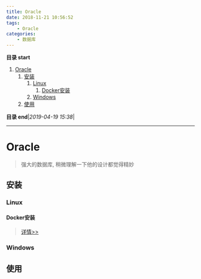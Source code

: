 ```yaml
---
title: Oracle
date: 2018-11-21 10:56:52
tags: 
    - Oracle
categories: 
    - 数据库
---
```


**目录 start**
 
1. [Oracle](#oracle)
    1. [安装](#安装)
        1. [Linux](#linux)
            1. [Docker安装](#docker安装)
        1. [Windows](#windows)
    1. [使用](#使用)

**目录 end**|_2019-04-19 15:38_|
****************************************
# Oracle
> 强大的数据库, 稍微理解一下他的设计都觉得精妙

## 安装
### Linux

#### Docker安装
> [详情>>](/Linux/Container/DockerSoft.md#安装oracle)

### Windows

## 使用

